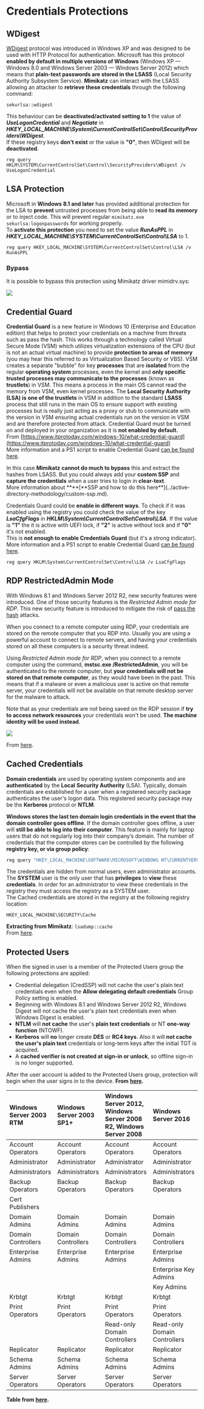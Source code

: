 # Credentials Protections

## WDigest

[WDigest](https://technet.microsoft.com/pt-pt/library/cc778868%28v=ws.10%29.aspx?f=255&MSPPError=-2147217396) protocol was introduced in Windows XP and was designed to be used with HTTP Protocol for authentication. Microsoft has this protocol **enabled by default in multiple versions of Windows** \(Windows XP — Windows 8.0 and Windows Server 2003 — Windows Server 2012\) which means that **plain-text passwords are stored in the LSASS** \(Local Security Authority Subsystem Service\). **Mimikatz** can interact with the LSASS allowing an attacker to **retrieve these credentials** through the following command:

```text
sekurlsa::wdigest
```

This behaviour can be **deactivated/activated setting to 1** the value of _**UseLogonCredential**_ and _**Negotiate**_ in _**HKEY\_LOCAL\_MACHINE\System\CurrentControlSet\Control\SecurityProviders\WDigest**_.  
If these registry keys **don't exist** or the value is **"0"**, then WDigest will be **deactivated**.

```text
reg query HKLM\SYSTEM\CurrentControlSet\Control\SecurityProviders\WDigest /v UseLogonCredential
```

## LSA Protection

Microsoft in **Windows 8.1 and later** has provided additional protection for the LSA to **prevent** untrusted processes from being able to **read its memory** or to inject code. This will prevent regular `mimikatz.exe sekurlsa:logonpasswords` for working properly.  
To **activate this protection** you need to set the value _**RunAsPPL**_ in _**HKEY\_LOCAL\_MACHINE\SYSTEM\CurrentControlSet\Control\LSA**_ to 1.

```text
reg query HKEY_LOCAL_MACHINE\SYSTEM\CurrentControlSet\Control\LSA /v RunAsPPL
```

### Bypass

It is possible to bypass this protection using Mimikatz driver mimidrv.sys:

![](../../.gitbook/assets/mimidrv.png)

## Credential Guard

**Credential Guard** is a new feature in Windows 10 \(Enterprise and Education edition\) that helps to protect your credentials on a machine from threats such as pass the hash. This works through a technology called Virtual Secure Mode \(VSM\) which utilizes virtualization extensions of the CPU \(but is not an actual virtual machine\) to provide **protection to areas of memory** \(you may hear this referred to as Virtualization Based Security or VBS\). VSM creates a separate "bubble" for key **processes** that are **isolated** from the regular **operating system** processes, even the kernel and **only specific trusted processes may communicate to the processes** \(known as **trustlets**\) in VSM. This means a process in the main OS cannot read the memory from VSM, even kernel processes. The **Local Security Authority \(LSA\) is one of the trustlets** in VSM in addition to the standard **LSASS** process that still runs in the main OS to ensure support with existing processes but is really just acting as a proxy or stub to communicate with the version in VSM ensuring actual credentials run on the version in VSM and are therefore protected from attack. Credential Guard must be turned on and deployed in your organization as it is **not enabled by default.**  
From [https://www.itprotoday.com/windows-10/what-credential-guard](https://www.itprotoday.com/windows-10/what-credential-guard)  
More information and a PS1 script to enable Credential Guard [can be found here](https://docs.microsoft.com/en-us/windows/security/identity-protection/credential-guard/credential-guard-manage).

In this case **Mimikatz cannot do much to bypass** this and extract the hashes from LSASS. But you could always add your **custom SSP** and **capture the credentials** when a user tries to login in **clear-text**.  
More information about **\*\*\[**SSP and how to do this here\*\*\]\(../active-directory-methodology/custom-ssp.md\).

Credentials Guard could be **enable in different ways**. To check if it was enabled using the registry you could check the value of the key _**LsaCfgFlags**_ in _**HKLM\System\CurrentControlSet\Control\LSA**_. If the value is **"1"** the it is active with UEFI lock, if **"2"** is active without lock and if **"0"** it's not enabled.  
This is **not enough to enable Credentials Guard** \(but it's a strong indicator\).  
More information and a PS1 script to enable Credential Guard [can be found here](https://docs.microsoft.com/en-us/windows/security/identity-protection/credential-guard/credential-guard-manage).

```text
reg query HKLM\System\CurrentControlSet\Control\LSA /v LsaCfgFlags
```

## RDP RestrictedAdmin Mode

With Windows 8.1 and Windows Server 2012 R2, new security features were introduced. One of those security features is the _Restricted Admin mode for RDP_. This new security feature is introduced to mitigate the risk of [pass the hash](https://blog.ahasayen.com/pass-the-hash/) attacks.

When you connect to a remote computer using RDP, your credentials are stored on the remote computer that you RDP into. Usually you are using a powerful account to connect to remote servers, and having your credentials stored on all these computers is a security threat indeed.

Using _Restricted Admin mode for RDP_, when you connect to a remote computer using the command, **mstsc.exe /RestrictedAdmin**, you will be authenticated to the remote computer, but **your credentials will not be stored on that remote computer**, as they would have been in the past. This means that if a malware or even a malicious user is active on that remote server, your credentials will not be available on that remote desktop server for the malware to attack.

Note that as your credentials are not being saved on the RDP session if **try to access network resources** your credentials won't be used. **The machine identity will be used instead**.

![](../../.gitbook/assets/ram.png)

From [here](https://blog.ahasayen.com/restricted-admin-mode-for-rdp/).

## Cached Credentials

**Domain credentials** are used by operating system components and are **authenticated** by the **Local** **Security Authority** \(LSA\). Typically, domain credentials are established for a user when a registered security package authenticates the user's logon data. This registered security package may be the **Kerberos** protocol or **NTLM**.

**Windows stores the last ten domain login credentials in the event that the domain controller goes offline**. If the domain controller goes offline, a user will **still be able to log into their computer**. This feature is mainly for laptop users that do not regularly log into their company’s domain. The number of credentials that the computer stores can be controlled by the following **registry key, or via group policy**:

```bash
reg query "HKEY_LOCAL_MACHINE\SOFTWARE\MICROSOFT\WINDOWS NT\CURRENTVERSION\WINLOGON" /v CACHEDLOGONSCOUNT
```

The credentials are hidden from normal users, even administrator accounts. The **SYSTEM** user is the only user that has **privileges** to **view** these **credentials**. In order for an administrator to view these credentials in the registry they must access the registry as a SYSTEM user.  
The Cached credentials are stored in the registry at the following registry location:

```text
HKEY_LOCAL_MACHINE\SECURITY\Cache
```

**Extracting from Mimikatz**: `lsadump::cache`  
From [here](http://juggernaut.wikidot.com/cached-credentials).

## Protected Users

When the signed in user is a member of the Protected Users group the following protections are applied:

* Credential delegation \(CredSSP\) will not cache the user's plain text credentials even when the **Allow delegating default credentials** Group Policy setting is enabled.
* Beginning with Windows 8.1 and Windows Server 2012 R2, Windows Digest will not cache the user's plain text credentials even when Windows Digest is enabled.
* **NTLM** will **not cache** the user's **plain text credentials** or NT **one-way function** \(NTOWF\).
* **Kerberos** will **no** longer create **DES** or **RC4 keys**. Also it will **not cache the user's plain text** credentials or long-term keys after the initial TGT is acquired.
* A **cached verifier is not created at sign-in or unlock**, so offline sign-in is no longer supported.

After the user account is added to the Protected Users group, protection will begin when the user signs in to the device. **From** [**here**](https://docs.microsoft.com/en-us/windows-server/security/credentials-protection-and-management/protected-users-security-group)**.**

| Windows Server 2003 RTM | Windows Server 2003 SP1+ | Windows Server 2012, Windows Server 2008 R2, Windows Server 2008 | Windows Server 2016 |
| :--- | :--- | :--- | :--- |
| Account Operators | Account Operators | Account Operators | Account Operators |
| Administrator | Administrator | Administrator | Administrator |
| Administrators | Administrators | Administrators | Administrators |
| Backup Operators | Backup Operators | Backup Operators | Backup Operators |
| Cert Publishers |  |  |  |
| Domain Admins | Domain Admins | Domain Admins | Domain Admins |
| Domain Controllers | Domain Controllers | Domain Controllers | Domain Controllers |
| Enterprise Admins | Enterprise Admins | Enterprise Admins | Enterprise Admins |
|  |  |  | Enterprise Key Admins |
|  |  |  | Key Admins |
| Krbtgt | Krbtgt | Krbtgt | Krbtgt |
| Print Operators | Print Operators | Print Operators | Print Operators |
|  |  | Read-only Domain Controllers | Read-only Domain Controllers |
| Replicator | Replicator | Replicator | Replicator |
| Schema Admins | Schema Admins | Schema Admins | Schema Admins |
| Server Operators | Server Operators | Server Operators | Server Operators |

**Table from** [**here**](https://docs.microsoft.com/en-us/windows-server/identity/ad-ds/plan/security-best-practices/appendix-c--protected-accounts-and-groups-in-active-directory)**.**

